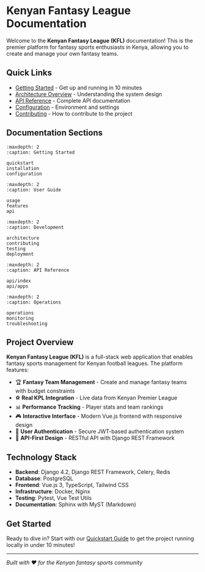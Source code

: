 # Kenyan Fantasy League Documentation

Welcome to the **Kenyan Fantasy League (KFL)** documentation! This is the premier platform for fantasy sports enthusiasts in Kenya, allowing you to create and manage your own fantasy teams.

## Quick Links

- [Getting Started](quickstart.md) - Get up and running in 10 minutes
- [Architecture Overview](architecture.md) - Understanding the system design
- [API Reference](api.md) - Complete API documentation
- [Configuration](configuration.md) - Environment and settings
- [Contributing](contributing.md) - How to contribute to the project

## Documentation Sections

```{toctree}
:maxdepth: 2
:caption: Getting Started

quickstart
installation
configuration
```

```{toctree}
:maxdepth: 2
:caption: User Guide

usage
features
api
```

```{toctree}
:maxdepth: 2
:caption: Development

architecture
contributing
testing
deployment
```

```{toctree}
:maxdepth: 2
:caption: API Reference

api/index
api/apps
```

```{toctree}
:maxdepth: 2
:caption: Operations

operations
monitoring
troubleshooting
```

## Project Overview

**Kenyan Fantasy League (KFL)** is a full-stack web application that enables fantasy sports management for Kenyan football leagues. The platform features:

- 🏆 **Fantasy Team Management** - Create and manage fantasy teams with budget constraints
- ⚽ **Real KPL Integration** - Live data from Kenyan Premier League
- 📊 **Performance Tracking** - Player stats and team rankings
- 🎮 **Interactive Interface** - Modern Vue.js frontend with responsive design
- 🔐 **User Authentication** - Secure JWT-based authentication system
- 📱 **API-First Design** - RESTful API with Django REST Framework

## Technology Stack

- **Backend**: Django 4.2, Django REST Framework, Celery, Redis
- **Database**: PostgreSQL
- **Frontend**: Vue.js 3, TypeScript, Tailwind CSS
- **Infrastructure**: Docker, Nginx
- **Testing**: Pytest, Vue Test Utils
- **Documentation**: Sphinx with MyST (Markdown)

## Get Started

Ready to dive in? Start with our [Quickstart Guide](quickstart.md) to get the project running locally in under 10 minutes!

---

*Built with ❤️ for the Kenyan fantasy sports community*

